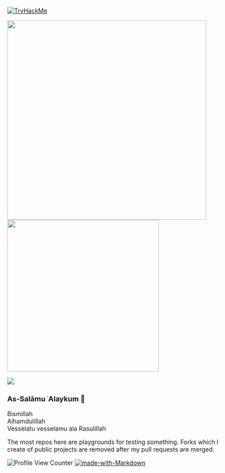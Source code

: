 <a href="https://tryhackme.com/signup?referrer=6511d9cfcc2e0d4aa71d42a5"> <img src="https://tryhackme-badges.s3.amazonaws.com/incyi.png" alt="TryHackMe"> </a>

<img src="https://github-readme-stats.vercel.app/api?username=incyi&show_icons=true&theme=dark" width="460"/> <img src="https://github-readme-stats.vercel.app/api/top-langs?username=incyi&layout=compact&theme=dark" width="350"/> 

<a href="https://www.linkedin.com/in/yigitinanc/"> <img src="https://img.shields.io/badge/-LinkedIn%20-blue"/></a>

### As-Salāmu ʿAlaykum 👋

Bismillah  
Alhamdulillah  
Vesselatu vesselamu ala Rasulillah  

The most repos here are playgrounds for testing something. Forks which I create of public projects are removed after my pull requests are merged.
 
![Profile View Counter](https://komarev.com/ghpvc/?username=incyi) [![made-with-Markdown](https://img.shields.io/badge/Made%20with-Markdown-1f425f.svg)](http://commonmark.org) 
